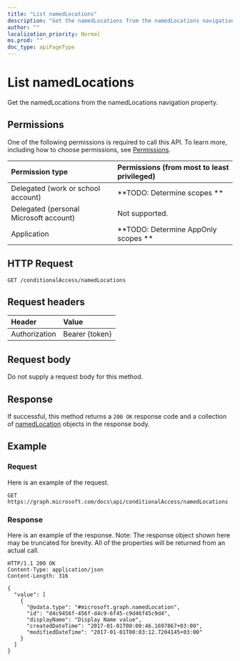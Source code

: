 ```yaml
---
title: "List namedLocations"
description: "Get the namedLocations from the namedLocations navigation property."
author: ""
localization_priority: Normal
ms.prod: ""
doc_type: apiPageType
---
```


# List namedLocations

Get the namedLocations from the namedLocations navigation property.

## Permissions
One of the following permissions is required to call this API. To learn more, including how to choose permissions, see [Permissions](/concepts/permissions-reference.md).

|Permission type|Permissions (from most to least privileged)|
|:---|:---|
|Delegated (work or school account)|**TODO: Determine scopes **|
|Delegated (personal Microsoft account)|Not supported.|
|Application|**TODO: Determine AppOnly scopes **|

## HTTP Request
<!-- {
  "blockType": "ignored"
}
-->
``` http
GET /conditionalAccess/namedLocations
```

## Request headers
|Header|Value|
|:---|:---|
|Authorization|Bearer {token}|

## Request body
Do not supply a request body for this method.

## Response
If successful, this method returns a `200 OK` response code and a collection of [namedLocation](../resources/namedlocation.md) objects in the response body.

## Example

### Request
Here is an example of the request.
<!-- {
  "blockType": "request",
  "name": "get_namedlocation"
}
-->
``` http
GET https://graph.microsoft.com/docs\api/conditionalAccess/namedLocations
```

### Response
Here is an example of the response. Note: The response object shown here may be truncated for brevity. All of the properties will be returned from an actual call.
<!-- {
  "blockType": "response",
  "truncated": true,
  "@odata.type": "collection(microsoft.graph.namedlocation)"
}
-->
``` http
HTTP/1.1 200 OK
Content-Type: application/json
Content-Length: 316

{
  "value": [
    {
      "@odata.type": "#microsoft.graph.namedLocation",
      "id": "d4c9456f-456f-d4c9-6f45-c9d46f45c9d4",
      "displayName": "Display Name value",
      "createdDateTime": "2017-01-01T00:00:46.1697867+03:00",
      "modifiedDateTime": "2017-01-01T00:03:12.7204145+03:00"
    }
  ]
}
```


